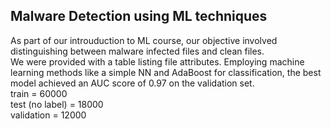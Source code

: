 ## Malware Detection using ML techniques

As part of our introuduction to ML course, our objective involved distinguishing between malware infected files and clean files. <br>
We were provided with a table listing file attributes. Employing machine learning methods like a simple NN and AdaBoost for classification, the best model achieved an AUC score of 0.97 on the validation set. <br>
train = 60000 <br>
test (no label) = 18000 <br>
validation = 12000

